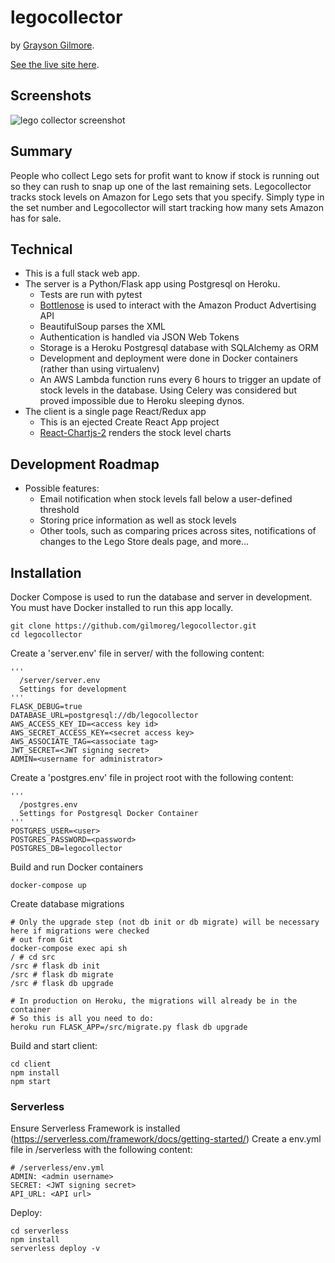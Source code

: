 # legocollector

by [Grayson Gilmore](https://github.com/gilmoreg/).

[See the live site here](http://gilmoreg.github.io/legocollector/).

## Screenshots
![lego collector screenshot](https://user-images.githubusercontent.com/18176333/32752876-a94dc512-c87f-11e7-857d-cbdc7c943bb7.png)

## Summary
People who collect Lego sets for profit want to know if stock is running out so they can rush to snap up one of the last remaining sets. Legocollector tracks stock levels on Amazon for Lego sets that you specify. Simply type in the set number and Legocollector will start tracking how many sets Amazon has for sale. 

## Technical
* This is a full stack web app.
* The server is a Python/Flask app using Postgresql on Heroku.
  * Tests are run with pytest
  * [Bottlenose](https://github.com/lionheart/bottlenose) is used to interact with the Amazon Product Advertising API
  * BeautifulSoup parses the XML
  * Authentication is handled via JSON Web Tokens
  * Storage is a Heroku Postgresql database with SQLAlchemy as ORM
  * Development and deployment were done in Docker containers (rather than using virtualenv)
  * An AWS Lambda function runs every 6 hours to trigger an update of stock levels in the database. Using Celery was considered but proved impossible due to Heroku sleeping dynos.
* The client is a single page React/Redux app
  * This is an ejected Create React App project
  * [React-Chartjs-2](https://github.com/jerairrest/react-chartjs-2) renders the stock level charts

## Development Roadmap
* Possible features:
  * Email notification when stock levels fall below a user-defined threshold
  * Storing price information as well as stock levels
  * Other tools, such as comparing prices across sites, notifications of changes to the Lego Store deals page, and more...

## Installation
Docker Compose is used to run the database and server in development. You must have Docker installed to run this app locally. 
```
git clone https://github.com/gilmoreg/legocollector.git
cd legocollector
```
Create a 'server.env' file in server/ with the following content:
```
'''
  /server/server.env
  Settings for development
'''
FLASK_DEBUG=true
DATABASE_URL=postgresql://db/legocollector
AWS_ACCESS_KEY_ID=<access key id>
AWS_SECRET_ACCESS_KEY=<secret access key>
AWS_ASSOCIATE_TAG=<associate tag>
JWT_SECRET=<JWT signing secret>
ADMIN=<username for administrator>
```
Create a 'postgres.env' file in project root with the following content:
```
'''
  /postgres.env
  Settings for Postgresql Docker Container
'''
POSTGRES_USER=<user>
POSTGRES_PASSWORD=<password>
POSTGRES_DB=legocollector
```

Build and run Docker containers
```
docker-compose up
```

Create database migrations
```
# Only the upgrade step (not db init or db migrate) will be necessary here if migrations were checked 
# out from Git
docker-compose exec api sh
/ # cd src
/src # flask db init
/src # flask db migrate
/src # flask db upgrade

# In production on Heroku, the migrations will already be in the container
# So this is all you need to do:
heroku run FLASK_APP=/src/migrate.py flask db upgrade
```

Build and start client:
```
cd client
npm install
npm start
```

### Serverless
Ensure Serverless Framework is installed (https://serverless.com/framework/docs/getting-started/)
Create a env.yml file in /serverless with the following content:
```
# /serverless/env.yml
ADMIN: <admin username>
SECRET: <JWT signing secret>
API_URL: <API url>
```
Deploy:
```
cd serverless
npm install
serverless deploy -v
```